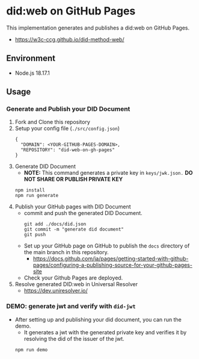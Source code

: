 # did:web on GitHub Pages
This implementation generates and publishes a did:web on GitHub Pages.
- https://w3c-ccg.github.io/did-method-web/

## Environment
- Node.js 18.17.1

## Usage
### Generate and Publish your DID Document
1. Fork and Clone this repository
2. Setup your config file (`./src/config.json`)
    ```
    {
      "DOMAIN": <YOUR-GITHUB-PAGES-DOMAIN>,
      "REPOSITORY": "did-web-on-gh-pages"
    }
    ```
3. Generate DID Document
    - **NOTE:** This command generates a private key in `keys/jwk.json.` **DO NOT SHARE OR PUBLISH PRIVATE KEY** 
    ```
    npm install
    npm run generate
    ```
4. Publish your GitHub pages with DID Document
      - commit and push the generated DID Document.
          ```
          git add ./docs/did.json
          git commit -m "generate did document"
          git push
          ```
      - Set up your GitHub page on GitHub to publish the `docs` directory of the main branch in this repository.
          - https://docs.github.com/ja/pages/getting-started-with-github-pages/configuring-a-publishing-source-for-your-github-pages-site
     - Check your Github Pages are deployed.   
5. Resolve generated DID:web in Universal Resolver
     - https://dev.uniresolver.io/
  
### DEMO: generate jwt and verify with `did-jwt`
- After setting up and publishing your did document, you can run the demo.
  - It generates a jwt with the generated private key and verifies it by resolving the did of the issuer of the jwt. 
  ```
  npm run demo
  ```